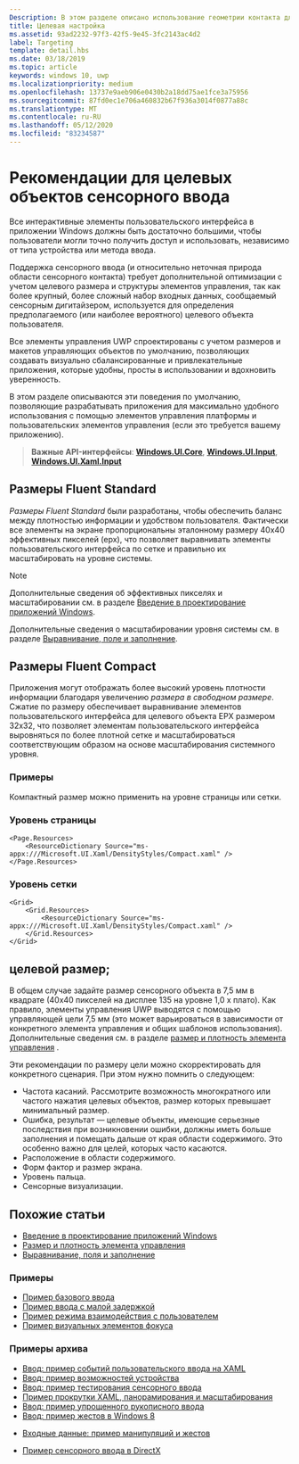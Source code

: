 ```yaml
---
Description: В этом разделе описано использование геометрии контакта для цели касания и приводятся рекомендации для целей касания в приложениях среды выполнения Windows.
title: Целевая настройка
ms.assetid: 93ad2232-97f3-42f5-9e45-3fc2143ac4d2
label: Targeting
template: detail.hbs
ms.date: 03/18/2019
ms.topic: article
keywords: windows 10, uwp
ms.localizationpriority: medium
ms.openlocfilehash: 13737e9aeb906e0430b2a18dd75ae1fce3a75956
ms.sourcegitcommit: 87fd0ec1e706a460832b67f936a3014f0877a88c
ms.translationtype: MT
ms.contentlocale: ru-RU
ms.lasthandoff: 05/12/2020
ms.locfileid: "83234587"
---
```

# <a name="guidelines-for-touch-targets"></a>Рекомендации для целевых объектов сенсорного ввода

Все интерактивные элементы пользовательского интерфейса в приложении Windows должны быть достаточно большими, чтобы пользователи могли точно получить доступ и использовать, независимо от типа устройства или метода ввода.

Поддержка сенсорного ввода (и относительно неточная природа области сенсорного контакта) требует дополнительной оптимизации с учетом целевого размера и структуры элементов управления, так как более крупный, более сложный набор входных данных, сообщаемый сенсорным дигитайзером, используется для определения предполагаемого (или наиболее вероятного) целевого объекта пользователя.

Все элементы управления UWP спроектированы с учетом размеров и макетов управляющих объектов по умолчанию, позволяющих создавать визуально сбалансированные и привлекательные приложения, которые удобны, просты в использовании и вдохновить уверенность.

В этом разделе описываются эти поведения по умолчанию, позволяющие разрабатывать приложения для максимально удобного использования с помощью элементов управления платформы и пользовательских элементов управления (если это требуется вашему приложению).

> **Важные API-интерфейсы**: [**Windows.UI.Core**](https://docs.microsoft.com/uwp/api/Windows.UI.Core), [**Windows.UI.Input**](https://docs.microsoft.com/uwp/api/Windows.UI.Input), [**Windows.UI.Xaml.Input**](https://docs.microsoft.com/uwp/api/Windows.UI.Xaml.Input)

## <a name="fluent-standard-sizing"></a>Размеры Fluent Standard

*Размеры Fluent Standard* были разработаны, чтобы обеспечить баланс между плотностью информации и удобством пользователя. Фактически все элементы на экране пропорциональны эталонному размеру 40x40 эффективных пикселей (epx), что позволяет выравнивать элементы пользовательского интерфейса по сетке и правильно их масштабировать на уровне системы.

> [!NOTE]
> Дополнительные сведения об эффективных пикселях и масштабировании см. в разделе [Введение в проектирование приложений Windows](../basics/design-and-ui-intro.md#effective-pixels-and-scaling).
>
> Дополнительные сведения о масштабировании уровня системы см. в разделе [Выравнивание, поле и заполнение](../layout/alignment-margin-padding.md).

## <a name="fluent-compact-sizing"></a>Размеры Fluent Compact

Приложения могут отображать более высокий уровень плотности информации благодаря увеличению *размера в свободном размере*. Сжатие по размеру обеспечивает выравнивание элементов пользовательского интерфейса для целевого объекта EPX размером 32x32, что позволяет элементам пользовательского интерфейса выровняться по более плотной сетке и масштабироваться соответствующим образом на основе масштабирования системного уровня.

### <a name="examples"></a>Примеры

Компактный размер можно применить на уровне страницы или сетки.

### <a name="page-level"></a>Уровень страницы

```xaml
<Page.Resources>
    <ResourceDictionary Source="ms-appx:///Microsoft.UI.Xaml/DensityStyles/Compact.xaml" />
</Page.Resources>
```

### <a name="grid-level"></a>Уровень сетки

```xaml
<Grid>
    <Grid.Resources>
        <ResourceDictionary Source="ms-appx:///Microsoft.UI.Xaml/DensityStyles/Compact.xaml" />
    </Grid.Resources>
</Grid>
```

## <a name="target-size"></a>целевой размер;

В общем случае задайте размер сенсорного объекта в 7,5 мм в квадрате (40x40 пикселей на дисплее 135 на уровне 1,0 x плато). Как правило, элементы управления UWP выводятся с помощью управляющей цели 7,5 мм (это может варьироваться в зависимости от конкретного элемента управления и общих шаблонов использования). Дополнительные сведения см. в разделе [размер и плотность элемента управления](../style/spacing.md) .

Эти рекомендации по размеру цели можно скорректировать для конкретного сценария. При этом нужно помнить о следующем:

- Частота касаний. Рассмотрите возможность многократного или частого нажатия целевых объектов, размер которых превышает минимальный размер.
- Ошибка, результат — целевые объекты, имеющие серьезные последствия при возникновении ошибки, должны иметь больше заполнения и помещать дальше от края области содержимого. Это особенно важно для целей, которых часто касаются.
- Расположение в области содержимого.
- Форм фактор и размер экрана.
- Уровень пальца.
- Сенсорные визуализации.

## <a name="related-articles"></a>Похожие статьи

- [Введение в проектирование приложений Windows](../basics/design-and-ui-intro.md)
- [Размер и плотность элемента управления](../style/spacing.md)
- [Выравнивание, поля и заполнение](../layout/alignment-margin-padding.md)

### <a name="samples"></a>Примеры

- [Пример базового ввода](https://github.com/Microsoft/Windows-universal-samples/tree/master/Samples/BasicInput)
- [Пример ввода с малой задержкой](https://github.com/Microsoft/Windows-universal-samples/tree/master/Samples/LowLatencyInput)
- [Пример режима взаимодействия с пользователем](https://github.com/Microsoft/Windows-universal-samples/tree/master/Samples/UserInteractionMode)
- [Пример визуальных элементов фокуса](https://github.com/Microsoft/Windows-universal-samples/tree/master/Samples/XamlFocusVisuals)

### <a name="archive-samples"></a>Примеры архива

- [Ввод: пример событий пользовательского ввода на XAML](https://github.com/microsoftarchive/msdn-code-gallery-microsoft/tree/411c271e537727d737a53fa2cbe99eaecac00cc0/Official%20Windows%20Platform%20Sample/Input%20XAML%20user%20input%20events%20sample)
- [Ввод: пример возможностей устройства](https://github.com/microsoftarchive/msdn-code-gallery-microsoft/tree/411c271e537727d737a53fa2cbe99eaecac00cc0/Official%20Windows%20Platform%20Sample/Windows%208%20app%20samples/%5BC%23%5D-Windows%208%20app%20samples/C%23/Windows%208%20app%20samples/Input%20Device%20capabilities%20sample%20(Windows%208))
- [Ввод: пример тестирования сенсорного ввода](https://github.com/microsoftarchive/msdn-code-gallery-microsoft/tree/411c271e537727d737a53fa2cbe99eaecac00cc0/Official%20Windows%20Platform%20Sample/Windows%208%20desktop%20samples/%5BC%2B%2B%5D-Windows%208%20desktop%20samples/C%2B%2B/Windows%208%20desktop%20samples/Input%20Touch%20hit%20testing%20sample)
- [Пример прокрутки XAML, панорамирования и масштабирования](https://github.com/microsoftarchive/msdn-code-gallery-microsoft/tree/411c271e537727d737a53fa2cbe99eaecac00cc0/Official%20Windows%20Platform%20Sample/Universal%20Windows%20app%20samples/111487-Universal%20Windows%20app%20samples/XAML%20scrolling%2C%20panning%2C%20and%20zooming%20sample)
- [Ввод: пример упрощенного рукописного ввода](https://github.com/microsoftarchive/msdn-code-gallery-microsoft/tree/411c271e537727d737a53fa2cbe99eaecac00cc0/Official%20Windows%20Platform%20Sample/Input%20Simplified%20ink%20sample)
- [Ввод: пример жестов в Windows 8](https://docs.microsoft.com/samples/browse/?redirectedfrom=MSDN-samples)
* [Входные данные: пример манипуляций и жестов](https://github.com/microsoftarchive/msdn-code-gallery-microsoft/tree/411c271e537727d737a53fa2cbe99eaecac00cc0/Official%20Windows%20Platform%20Sample/Input%20Gestures%20and%20manipulations%20with%20GestureRecognizer)
- [Пример сенсорного ввода в DirectX](https://github.com/microsoftarchive/msdn-code-gallery-microsoft/tree/411c271e537727d737a53fa2cbe99eaecac00cc0/Official%20Windows%20Platform%20Sample/Windows%208%20app%20samples/%5BC%2B%2B%5D-Windows%208%20app%20samples/C%2B%2B/Windows%208%20app%20samples/DirectX%20touch%20input%20sample%20(Windows%208))

